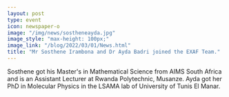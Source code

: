 ```yaml
---
layout: post
type: event
icon: newspaper-o
image: "/img/news/sostheneayda.jpg" 
image_style: "max-height: 100px;"
image_link: "/blog/2022/03/01/News.html"
title: "Mr Sosthene Irambona and Dr Ayda Badri joined the EXAF Team."
---
```


Sosthene got his Master's in Mathematical Science from AIMS South Africa and is an Assistant Lecturer at Rwanda Polytechnic, Musanze. 
Ayda got her PhD in Molecular Physics in the LSAMA lab of University of Tunis El Manar.
